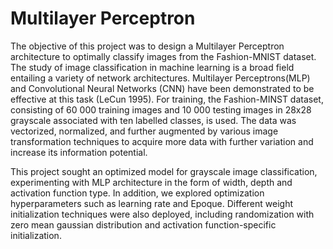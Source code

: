 # Multilayer Perceptron
The objective of this project was to design a Multilayer Perceptron architecture to optimally classify images from the Fashion-MNIST dataset. 
The study of image classification in machine learning is a broad field entailing a variety of network architectures. Multilayer Perceptrons(MLP) and Convolutional Neural Networks (CNN) have been demonstrated to be effective at this task (LeCun 1995). For training, the Fashion-MINST dataset, consisting of 60 000 training images and 10 000 testing images in 28x28 grayscale associated with ten labelled classes, is used. The data was vectorized, normalized, and further augmented by various image transformation techniques to acquire more data with further variation and increase its information potential. 

This project sought an optimized model for grayscale image classification, experimenting with MLP architecture in the form of width, depth and activation function type. In addition, we explored optimization hyperparameters such as learning rate and Epoque. Different weight initialization techniques were also deployed, including randomization with zero mean gaussian distribution and activation function-specific initialization. 
